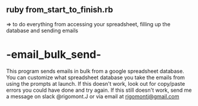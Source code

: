 ## ruby from_start_to_finish.rb
=> to do everything from accessing your spreadsheet, filling up the database and sending emails

# -email_bulk_send-
 This program sends emails in bulk from a google spreadsheet database.
 You can customize what spreadsheet database you take the emails from
 using the prompts at launch. If this doesn't work, look out for copy/paste
 errors you could have done and try again. If this still doesn't work, 
 send me a message on slack @rigomont.J or via email at rigomontj@gmail.com
